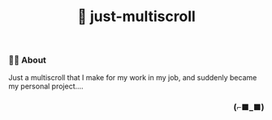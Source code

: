 <h1 align="center">📖 just-multiscroll</h1>

<br>

### 👨‍💻 About

Just a multiscroll that I make for my work in my job, and suddenly became my personal project....

<h3 align="right">(⌐■_■)</h3>

